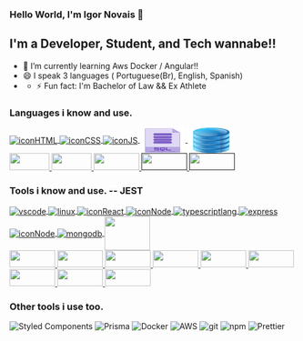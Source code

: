 ### Hello World, I'm Igor Novais  👋

## I'm a Developer, Student, and Tech wannabe!!

- 🌱 I’m currently learning Aws Docker / Angular!!
- 😄 I speak 3 languages ( Portuguese(Br), English, Spanish)
- - ⚡ Fun fact: I'm Bachelor of Law && Ex Athlete 

### Languages i know and use.
<div>
    <a href="https://developer.mozilla.org/pt-BR/docs/Web/HTML/" target="blank">
      <img align="center" height="45" width="70" alt="iconHTML" src="https://cdn.jsdelivr.net/gh/devicons/devicon/icons/html5/html5-plain.svg" />
    </a>
    <a href="https://developer.mozilla.org/pt-BR/docs/Web/CSS" target="blank">
      <img align="center" height="45" width="70" alt="iconCSS" src="https://cdn.jsdelivr.net/gh/devicons/devicon/icons/css3/css3-plain.svg" />
    </a>
    <a href="https://developer.mozilla.org/pt-BR/docs/Web/JavaScript/" target="blank">
      <img align="center" height="45" width="80" alt="iconJS" src="https://cdn.jsdelivr.net/gh/devicons/devicon/icons/javascript/javascript-plain.svg"       />
    </a>
    <a href="" target="blank">
      <img align="center" height="45" width="80" alt="iconJS" src="icon_sql_256_30046(1).png"       />
    </a>
    <a href="" target="blank">
      <img align="center" height="45" width="80" alt="iconJS" src="database.png"       />
    </a>
                                        <br/>
      <a href="https://developer.mozilla.org/pt-BR/docs/Web/HTML/" target="blank">
        <img height="30" width="70" src="https://img.shields.io/badge/-HTML-orange?style=for-the-badge&color=d84a2e" /> 
      </a>
      <a href="https://developer.mozilla.org/pt-BR/docs/Web/CSS" target="blank">
        <img height="30" width="70" src="https://img.shields.io/badge/-CSS-blue?style=for-the-badge&color=3173d9" /> 
      </a>
      <a href="https://developer.mozilla.org/pt-BR/docs/Web/JavaScript/" target="blank">
        <img height="30" width="80" src="https://img.shields.io/badge/-JavaScript-yellow?style=for-the-badge&color=e9d54c" /> 
      </a>
      <a href="" target="blank">
        <img height="30" width="80" src="https://img.shields.io/badge/-SQL-yellow?style=for-the-badge&color=purple" /> 
      </a>
      <a href="" target="blank">
        <img height="30" width="80" src="https://img.shields.io/badge/-NOSQL-yellow?style=for-the-badge&color=blue" /> 
      </a>
    
</div>


### Tools i know and use. -- JEST
<a href="https://code.visualstudio.com/" target="blank">
         <img align="center" alt="vscode" height="60" width="80" src="https://cdn.jsdelivr.net/gh/devicons/devicon/icons/vscode/vscode-original.svg" />
         <!-- <a href="https://git-scm.com/" target="blank">
         <img align="center" alt="git" height"60" width="80" src="https://cdn.jsdelivr.net/gh/devicons/devicon/icons/git/git-plain.svg" />
      </a> -->
      <a href="https://kernel.org/" target="blank">
         <img align="center" alt="linux" height="60" width="80" src="https://cdn.jsdelivr.net/gh/devicons/devicon/icons/linux/linux-original.svg" />
      </a>
      <a href="http://reactjs.org/" target="blank">
         <img align="center" alt="iconReact" height="60" width="80" src="https://cdn.jsdelivr.net/gh/devicons/devicon/icons/react/react-original.svg" />
      </a>
      <a href="https://nodejs.org/en/" target="blank">
         <img align="center" alt="iconNode" height="60" width="80" src="https://cdn.jsdelivr.net/gh/devicons/devicon/icons/nodejs/nodejs-plain.svg" />
      </a>
      <a href="https://www.typescriptlang.org/" target="blank">
         <img align="center" alt="typescriptlang" height="60" width="80" src="https://cdn.jsdelivr.net/gh/devicons/devicon/icons/typescript/typescript-plain.svg" />
      </a>
      <a href="https://expressjs.com/" target="blank">
         <img align="center" alt="express" height="60" width="80" src="https://cdn.jsdelivr.net/gh/devicons/devicon/icons/express/express-original.svg" />
      </a>
      <a href="https://eslint.org/" target="blank">
         <img align="center" alt="iconNode" height="60" width="80" src="https://cdn.jsdelivr.net/gh/devicons/devicon/icons/eslint/eslint-original.svg" />
      </a>
      <a href="https://www.mongodb.com/home" target="blank">
         <img align="center" alt="mongodb" height="60" width="80" src="https://cdn.jsdelivr.net/gh/devicons/devicon/icons/mongodb/mongodb-original.svg" />
      </a>
      <a href="https://www.postgresql.org/" target="blank">
         <img align="center" alt="" height="60" width="80" src="https://cdn.jsdelivr.net/gh/devicons/devicon/icons/postgresql/postgresql-original.svg" />
      </a>
               </br>
      <a href="https://code.visualstudio.com/" target="blank">
         <img height="30" width="80" src="https://img.shields.io/badge/-vscode-blue?style=for-the-badge&color=0176c6" /> 
      </a>
      <!-- <a href="https://git-scm.com/" target="blank">
         <img height="30" width="80" src="https://img.shields.io/badge/-git-blue?style=for-the-badge&color=f35034" /> 
      </a> -->
      <a href="https://kernel.org/" target="blank">
         <img height="30" width="80" src="https://img.shields.io/badge/-linux-blue?style=for-the-badge&color=fed24e" /> 
      </a>
      <a href="http://pt-br.reactjs.org/" target="blank">
         <img height="30" width="80" src="https://img.shields.io/badge/-React-blue?style=for-the-badge&color=5ed2f2" /> 
      </a>
      <a href="https://nodejs.org/en/" target="blank">
         <img height="30" width="80" src="https://img.shields.io/badge/-NodeJS-blue?style=for-the-badge&color=83ce3f" /> 
      </a>
      <a href="https://www.typescriptlang.org/" target="blank">
         <img height="30" width="80" src="https://img.shields.io/badge/-Typescript-blue?style=for-the-badge&color=007acc" /> 
      </a>
      <a href="https://expressjs.com/" target="blank">
         <img height="30" width="80" src="https://img.shields.io/badge/-express-blue?style=for-the-badge&color=fff" /> 
      </a>
      <a href="https://eslint.org/" target="blank">
         <img height="30" width="80" src="https://img.shields.io/badge/-Eslint-blue?style=for-the-badge&color=4c63ba" /> 
      </a>
      <a href="https://www.mongodb.com/home" target="blank">
         <img height="30" width="80" src="https://img.shields.io/badge/-mongodb-blue?style=for-the-badge&color=439934" /> 
      </a>
      <a href="https://www.postgresql.org/" target="blank">
         <img height="30" width="80" src="https://img.shields.io/badge/-postgresql-blue?style=for-the-badge&color=336791" /> 
      </a>

### Other tools i use too.

![Styled Components](https://img.shields.io/badge/styled--components-DB7093?style=flat&logo=styled-components&logoColor=white)
![Prisma](https://img.shields.io/badge/Prisma-3982CE?style=flat&logo=Prisma&logoColor=white)
![Docker](https://img.shields.io/badge/docker-%230db7ed.svg?style=flat&logo=docker&logoColor=white)
![AWS](https://img.shields.io/badge/Amazon_AWS-FF9900?style=flat&logo=amazonaws&logoColor=white)
<img alt="git" src="https://img.shields.io/badge/-Git-F05032?style=flat-square&logo=git&logoColor=white" />
<img alt="npm" src="https://img.shields.io/badge/-NPM-CB3837?style=flat-square&logo=npm&logoColor=white" />
<img alt="Prettier" src="https://img.shields.io/badge/-Prettier-F7B93E?style=flat-square&logo=prettier&logoColor=white" />

<!--
<details>
  <summary>:zap: GitHub Stats</summary>

  <img align="left" alt="Anna's GitHub Stats" src="https://github-readme-stats.vercel.app/api?username=arsentieva&show_icons=true&hide_border=true" />

</details>
<details>
  <summary>:zap: Most Used Languages</summary>

<img align="left" alt="Anna's GitHub Top Languages" src="https://github-readme-stats.vercel.app/api/top-langs/?username=arsentieva" />

</details>
-->

<!--
**igorhnovais/igorhnovais** is a ✨ _special_ ✨ repository because its `README.md` (this file) appears on your GitHub profile.

Here are some ideas to get you started:

- 🔭 I’m currently working on ...

- 👯 I’m looking to collaborate on ...
- 🤔 I’m looking for help with ...
- 💬 Ask me about ...
- 📫 How to reach me: ...
- 😄 Pronouns: ...

-->
